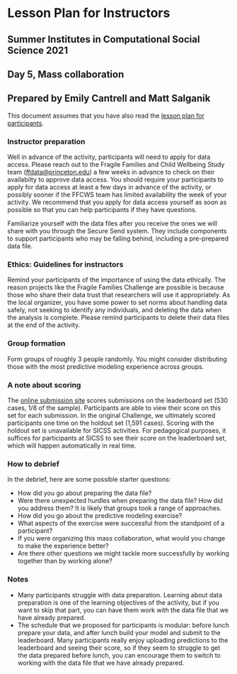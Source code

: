 # Lesson Plan for Instructors
## Summer Institutes in Computational Social Science 2021
## Day 5, Mass collaboration
## Prepared by Emily Cantrell and Matt Salganik

This document assumes that you have also read the [lesson plan for participants](https://github.com/compsocialscience/summer-institute/blob/master/2021/materials/day5-mass-collaboration/activity/lesson_plan_masscollaboration_participant.md).

### Instructor preparation

Well in advance of the activity, participants will need to apply for data access. Please reach out to the Fragile Families and Child Wellbeing Study team (ffdata@princeton.edu) a few weeks in advance to check on their availabilty to approve data access. You should require your participants to apply for data access at least a few days in advance of the activity, or possibly sooner if the FFCWS team has limited availability the week of your activity. We recommend that you apply for data access yourself as soon as possible so that you can help participants if they have questions. 

Familiarize yourself with the data files after you receive the ones we will share with you through the Secure Send system. They include components to support participants who may be falling behind, including a pre-prepared data file.

### Ethics: Guidelines for instructors

Remind your participants of the importance of using the data ethically. The reason projects like the Fragile Families Challenge are possible is because those who share their data trust that researchers will use it appropriately. As the local organizer, you have some power to set norms about handling data safely, not seeking to identify any individuals, and deleting the data when the analysis is complete.  Please remind participants to delete their data files at the end of the activity.

### Group formation

Form groups of roughly 3 people randomly. You might consider distributing those with the most predictive modeling experience across groups.

### A note about scoring

The [online submission site](https://codalab.fragilefamilieschallenge.org/competitions/28) scores submissions on the leaderboard set (530 cases, 1/8 of the sample). Participants are able to view their score on this set for each submission. In the original Challenge, we ultimately scored participants one time on the holdout set (1,591 cases). Scoring with the holdout set is unavailable for SICSS activities. For pedagogical purposes, it suffices for participants at SICSS to see their score on the leaderboard set, which will happen automatically in real time.

### How to debrief

In the debrief, here are some possible starter questions:

- How did you go about preparing the data file?
- Were there unexpected hurdles when preparing the data file? How did you address them? It is likely that groups took a range of approaches.
- How did you go about the predictive modeling exercise?
- What aspects of the exercise were successful from the standpoint of a participant?
- If you were organizing this mass collaboration, what would you change to make the experience better?
- Are there other questions we might tackle more successfully by working together than by working alone?

### Notes

- Many participants struggle with data preparation. Learning about data preparation is one of the learning objectives of the activity, but if you want to skip that part, you can have them work with the data file that we have already prepared.
- The schedule that we proposed for participants is modular: before lunch prepare your data, and after lunch build your model and submit to the leaderboard. Many participants really enjoy uploading predictions to the leaderboard and seeing their score, so if they seem to struggle to get the data prepared before lunch, you can encourage them to switch to working with the data file that we have already prepared.
